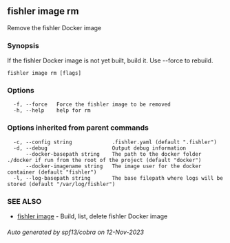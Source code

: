 ## fishler image rm

Remove the fishler Docker image

### Synopsis

If the fishler Docker image is not yet built, build it. Use --force to rebuild.

```
fishler image rm [flags]
```

### Options

```
  -f, --force   Force the fishler image to be removed
  -h, --help    help for rm
```

### Options inherited from parent commands

```
  -c, --config string             .fishler.yaml (default ".fishler")
  -d, --debug                     Output debug information
      --docker-basepath string    The path to the docker folder ./docker if run from the root of the project (default "docker")
      --docker-imagename string   The image user for the docker container (default "fishler")
  -l, --log-basepath string       The base filepath where logs will be stored (default "/var/log/fishler")
```

### SEE ALSO

* [fishler image](fishler_image.md)	 - Build, list, delete fishler Docker image

###### Auto generated by spf13/cobra on 12-Nov-2023
